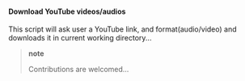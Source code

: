 #### Download YouTube videos/audios

This script will ask user a YouTube link, and format(audio/video)
and downloads it in current working directory...

> **note** 
>
> Contributions are welcomed...
